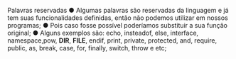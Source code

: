 Palavras reservadas
● Algumas palavras são reservadas da linguagem e já tem suas
funcionalidades definidas, então não podemos utilizar em nossos
programas;
● Pois caso fosse possível poderíamos substituir a sua função original;
● Alguns exemplos são: echo, insteadof, else, interface, namespace,pow,
__DIR__, __FILE__, endif, print, private, protected, and, require, public,
as, break, case, for, finally, switch, throw e etc;